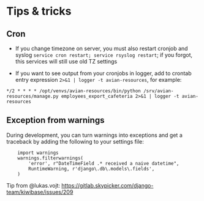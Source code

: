 # Tips & tricks

## Cron

* If you change timezone on server, you must also restart cronjob and syslog 
  `service cron restart; service rsyslog restart`; if you forgot, this services will still
  use old TZ settings

* If you want to see output from your cronjobs in logger, add to crontab entry expression 
  `2>&1 | logger -t avian-resources`, for example:
```
*/2 * * * * /opt/venvs/avian-resources/bin/python /srv/avian-resources/manage.py employees_export_cafeteria 2>&1 | logger -t avian-resources
```

## Exception from warnings

During development, you can turn  warnings into exceptions and get a traceback by adding the following to your settings file:

```
    import warnings
    warnings.filterwarnings(
        'error', r"DateTimeField .* received a naive datetime",
        RuntimeWarning, r'django\.db\.models\.fields',
    )
```

Tip from @lukas.vojt: https://gitlab.skypicker.com/django-team/kiwibase/issues/209